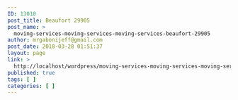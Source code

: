 ```yaml
---
ID: 13010
post_title: Beaufort 29905
post_name: >
  moving-services-moving-services-moving-services-beaufort-29905
author: mrgabonijeff@gmail.com
post_date: 2018-03-28 01:51:37
layout: page
link: >
  http://localhost/wordpress/moving-services-moving-services-moving-services-beaufort-29905/
published: true
tags: [ ]
categories: [ ]
---
```

